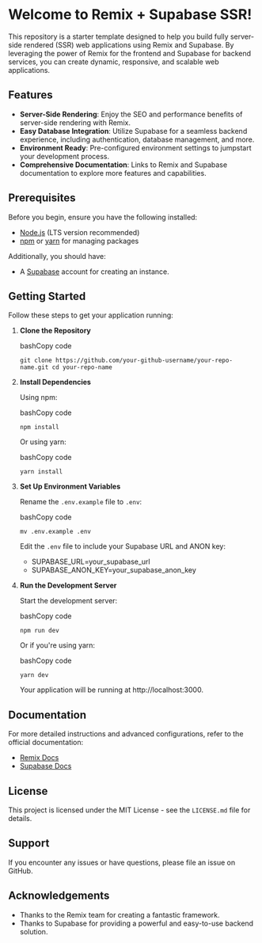 # Welcome to Remix + Supabase SSR!

This repository is a starter template designed to help you build fully server-side rendered (SSR) web applications using Remix and Supabase. By leveraging the power of Remix for the frontend and Supabase for backend services, you can create dynamic, responsive, and scalable web applications.

## Features

- **Server-Side Rendering**: Enjoy the SEO and performance benefits of server-side rendering with Remix.
- **Easy Database Integration**: Utilize Supabase for a seamless backend experience, including authentication, database management, and more.
- **Environment Ready**: Pre-configured environment settings to jumpstart your development process.
- **Comprehensive Documentation**: Links to Remix and Supabase documentation to explore more features and capabilities.

## Prerequisites

Before you begin, ensure you have the following installed:

- [Node.js](https://nodejs.org/) (LTS version recommended)
- [npm](https://www.npmjs.com/) or [yarn](https://yarnpkg.com/) for managing packages

Additionally, you should have:

- A [Supabase](https://supabase.com) account for creating an instance.

## Getting Started

Follow these steps to get your application running:

1.  **Clone the Repository**

    bashCopy code

    `git clone https://github.com/your-github-username/your-repo-name.git cd your-repo-name`

2.  **Install Dependencies**

    Using npm:

    bashCopy code

    `npm install`

    Or using yarn:

    bashCopy code

    `yarn install`

3.  **Set Up Environment Variables**

    Rename the `.env.example` file to `.env`:

    bashCopy code

    `mv .env.example .env`

    Edit the `.env` file to include your Supabase URL and ANON key:

    - SUPABASE_URL=your_supabase_url
    - SUPABASE_ANON_KEY=your_supabase_anon_key

4.  **Run the Development Server**

    Start the development server:

    bashCopy code

    `npm run dev`

    Or if you're using yarn:

    bashCopy code

    `yarn dev`

    Your application will be running at http://localhost:3000.

## Documentation

For more detailed instructions and advanced configurations, refer to the official documentation:

- [Remix Docs](https://remix.run/docs)
- [Supabase Docs](https://supabase.com/docs)

## License

This project is licensed under the MIT License - see the `LICENSE.md` file for details.

## Support

If you encounter any issues or have questions, please file an issue on GitHub.

## Acknowledgements

- Thanks to the Remix team for creating a fantastic framework.
- Thanks to Supabase for providing a powerful and easy-to-use backend solution.

